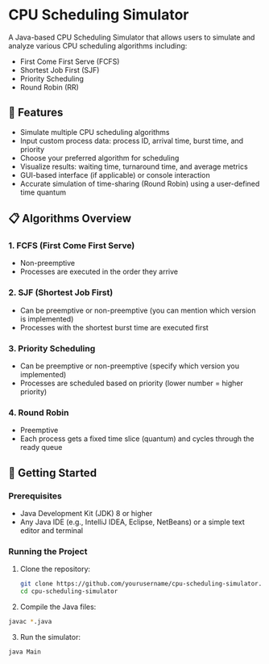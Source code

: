 # CPU Scheduling Simulator

A Java-based CPU Scheduling Simulator that allows users to simulate and analyze various CPU scheduling algorithms including:

- First Come First Serve (FCFS)
- Shortest Job First (SJF)
- Priority Scheduling
- Round Robin (RR)

## 🧠 Features

- Simulate multiple CPU scheduling algorithms
- Input custom process data: process ID, arrival time, burst time, and priority
- Choose your preferred algorithm for scheduling
- Visualize results: waiting time, turnaround time, and average metrics
- GUI-based interface (if applicable) or console interaction
- Accurate simulation of time-sharing (Round Robin) using a user-defined time quantum

## 📋 Algorithms Overview

### 1. FCFS (First Come First Serve)
- Non-preemptive
- Processes are executed in the order they arrive

### 2. SJF (Shortest Job First)
- Can be preemptive or non-preemptive (you can mention which version is implemented)
- Processes with the shortest burst time are executed first

### 3. Priority Scheduling
- Can be preemptive or non-preemptive (specify which version you implemented)
- Processes are scheduled based on priority (lower number = higher priority)

### 4. Round Robin
- Preemptive
- Each process gets a fixed time slice (quantum) and cycles through the ready queue

## 🚀 Getting Started

### Prerequisites

- Java Development Kit (JDK) 8 or higher
- Any Java IDE (e.g., IntelliJ IDEA, Eclipse, NetBeans) or a simple text editor and terminal

### Running the Project

1. Clone the repository:
   ```bash
   git clone https://github.com/yourusername/cpu-scheduling-simulator.git
   cd cpu-scheduling-simulator
   ```
2. Compile the Java files:
  ```bash
  javac *.java
```
3. Run the simulator:
  ```
  java Main


